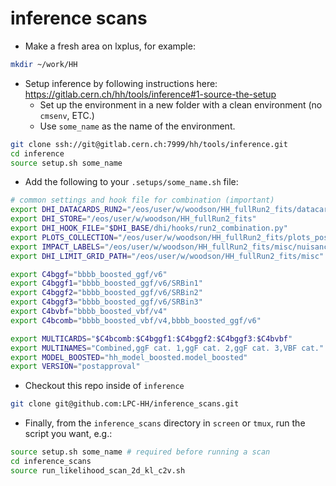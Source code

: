 # inference scans

- Make a fresh area on lxplus, for example:
```bash
mkdir ~/work/HH
```
- Setup inference by following instructions here: https://gitlab.cern.ch/hh/tools/inference#1-source-the-setup
  - Set up the environment in a new folder with a clean environment (no `cmsenv`, ETC.)
  - Use `some_name` as the name of the environment.
```bash
git clone ssh://git@gitlab.cern.ch:7999/hh/tools/inference.git
cd inference
source setup.sh some_name
```
- Add the following to your `.setups/some_name.sh` file:
```bash
# common settings and hook file for combination (important)                                                                                    
export DHI_DATACARDS_RUN2="/eos/user/w/woodson/HH_fullRun2_fits/datacards_run2"
export DHI_STORE="/eos/user/w/woodson/HH_fullRun2_fits"
export DHI_HOOK_FILE="$DHI_BASE/dhi/hooks/run2_combination.py"
export PLOTS_COLLECTION="/eos/user/w/woodson/HH_fullRun2_fits/plots_postapproval"
export IMPACT_LABELS="/eos/user/w/woodson/HH_fullRun2_fits/misc/nuisance_labels.py"
export DHI_LIMIT_GRID_PATH="/eos/user/w/woodson/HH_fullRun2_fits/misc"

export C4bggf="bbbb_boosted_ggf/v6"
export C4bggf1="bbbb_boosted_ggf/v6/SRBin1"
export C4bggf2="bbbb_boosted_ggf/v6/SRBin2"
export C4bggf3="bbbb_boosted_ggf/v6/SRBin3"
export C4bvbf="bbbb_boosted_vbf/v4"
export C4bcomb="bbbb_boosted_vbf/v4,bbbb_boosted_ggf/v6"

export MULTICARDS="$C4bcomb:$C4bggf1:$C4bggf2:$C4bggf3:$C4bvbf"
export MULTINAMES="Combined,ggF cat. 1,ggF cat. 2,ggF cat. 3,VBF cat."
export MODEL_BOOSTED="hh_model_boosted.model_boosted"
export VERSION="postapproval"
```
- Checkout this repo inside of `inference`
```bash
git clone git@github.com:LPC-HH/inference_scans.git
```
- Finally, from the `inference_scans` directory in `screen` or `tmux`, run the script you want, e.g.:
```bash
source setup.sh some_name # required before running a scan
cd inference_scans
source run_likelihood_scan_2d_kl_c2v.sh
```